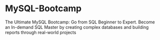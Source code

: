 # MySQL-Bootcamp
The Ultimate MySQL Bootcamp: Go from SQL Beginner to Expert. Become an In-demand SQL Master by creating complex databases and building reports through real-world projects
